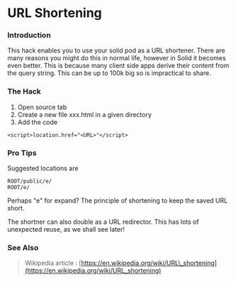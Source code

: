 # URL Shortening

### Introduction

This hack enables you to use your solid pod as a URL shortener.  There are many reasons you might do this in normal life, however in Solid it becomes even better.  This is because many client side apps derive their content from the query string.  This can be up to 100k big so is impractical to share.

### The Hack

1. Open source tab
2. Create a new file xxx.html in a given directory
3. Add the code

```text
<script>location.href="<URL>"</script>
```

### Pro Tips

Suggested locations are 

```text
ROOT/public/e/
ROOT/e/
```

 Perhaps "e" for expand?  The principle of shortening to keep the saved URL short.

  The shortner can also double as a URL redirector.  This has lots of unexpected reuse, as we shall see later!

### See Also

> Wikipedia article : [https://en.wikipedia.org/wiki/URL\_shortening](https://en.wikipedia.org/wiki/URL_shortening)



